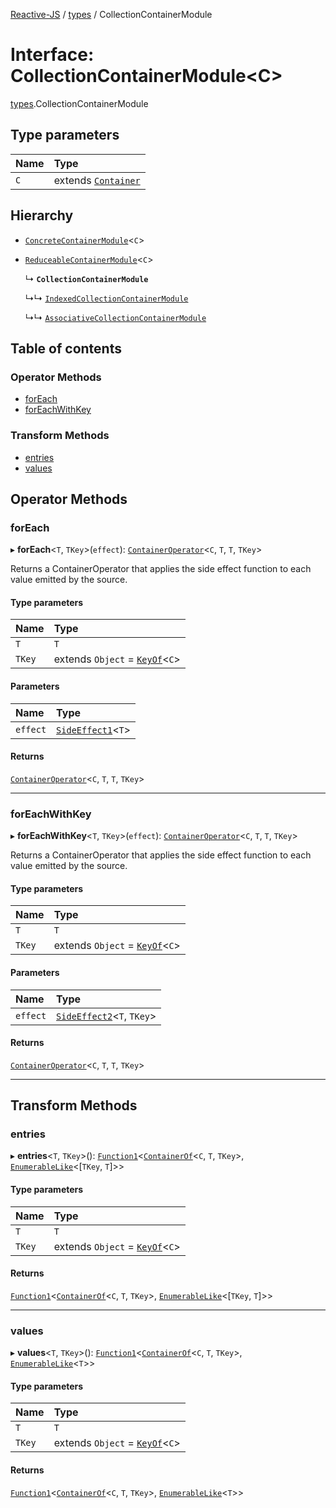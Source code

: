 [Reactive-JS](../README.md) / [types](../modules/types.md) / CollectionContainerModule

# Interface: CollectionContainerModule<C\>

[types](../modules/types.md).CollectionContainerModule

## Type parameters

| Name | Type |
| :------ | :------ |
| `C` | extends [`Container`](types.Container.md) |

## Hierarchy

- [`ConcreteContainerModule`](types.ConcreteContainerModule.md)<`C`\>

- [`ReduceableContainerModule`](types.ReduceableContainerModule.md)<`C`\>

  ↳ **`CollectionContainerModule`**

  ↳↳ [`IndexedCollectionContainerModule`](types.IndexedCollectionContainerModule.md)

  ↳↳ [`AssociativeCollectionContainerModule`](types.AssociativeCollectionContainerModule.md)

## Table of contents

### Operator Methods

- [forEach](types.CollectionContainerModule.md#foreach)
- [forEachWithKey](types.CollectionContainerModule.md#foreachwithkey)

### Transform Methods

- [entries](types.CollectionContainerModule.md#entries)
- [values](types.CollectionContainerModule.md#values)

## Operator Methods

### forEach

▸ **forEach**<`T`, `TKey`\>(`effect`): [`ContainerOperator`](../modules/types.md#containeroperator)<`C`, `T`, `T`, `TKey`\>

Returns a ContainerOperator that applies the side effect function to each
value emitted by the source.

#### Type parameters

| Name | Type |
| :------ | :------ |
| `T` | `T` |
| `TKey` | extends `Object` = [`KeyOf`](../modules/types.md#keyof)<`C`\> |

#### Parameters

| Name | Type |
| :------ | :------ |
| `effect` | [`SideEffect1`](../modules/functions.md#sideeffect1)<`T`\> |

#### Returns

[`ContainerOperator`](../modules/types.md#containeroperator)<`C`, `T`, `T`, `TKey`\>

___

### forEachWithKey

▸ **forEachWithKey**<`T`, `TKey`\>(`effect`): [`ContainerOperator`](../modules/types.md#containeroperator)<`C`, `T`, `T`, `TKey`\>

Returns a ContainerOperator that applies the side effect function to each
value emitted by the source.

#### Type parameters

| Name | Type |
| :------ | :------ |
| `T` | `T` |
| `TKey` | extends `Object` = [`KeyOf`](../modules/types.md#keyof)<`C`\> |

#### Parameters

| Name | Type |
| :------ | :------ |
| `effect` | [`SideEffect2`](../modules/functions.md#sideeffect2)<`T`, `TKey`\> |

#### Returns

[`ContainerOperator`](../modules/types.md#containeroperator)<`C`, `T`, `T`, `TKey`\>

___

## Transform Methods

### entries

▸ **entries**<`T`, `TKey`\>(): [`Function1`](../modules/functions.md#function1)<[`ContainerOf`](../modules/types.md#containerof)<`C`, `T`, `TKey`\>, [`EnumerableLike`](types.EnumerableLike.md)<[`TKey`, `T`]\>\>

#### Type parameters

| Name | Type |
| :------ | :------ |
| `T` | `T` |
| `TKey` | extends `Object` = [`KeyOf`](../modules/types.md#keyof)<`C`\> |

#### Returns

[`Function1`](../modules/functions.md#function1)<[`ContainerOf`](../modules/types.md#containerof)<`C`, `T`, `TKey`\>, [`EnumerableLike`](types.EnumerableLike.md)<[`TKey`, `T`]\>\>

___

### values

▸ **values**<`T`, `TKey`\>(): [`Function1`](../modules/functions.md#function1)<[`ContainerOf`](../modules/types.md#containerof)<`C`, `T`, `TKey`\>, [`EnumerableLike`](types.EnumerableLike.md)<`T`\>\>

#### Type parameters

| Name | Type |
| :------ | :------ |
| `T` | `T` |
| `TKey` | extends `Object` = [`KeyOf`](../modules/types.md#keyof)<`C`\> |

#### Returns

[`Function1`](../modules/functions.md#function1)<[`ContainerOf`](../modules/types.md#containerof)<`C`, `T`, `TKey`\>, [`EnumerableLike`](types.EnumerableLike.md)<`T`\>\>
